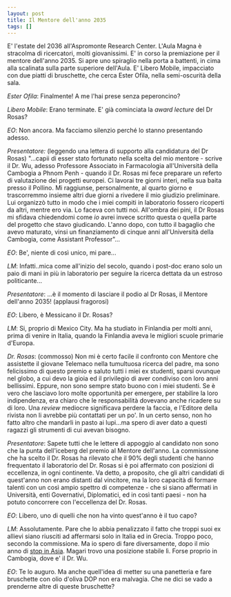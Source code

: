 ```yaml
---
layout: post
title: Il Mentore dell'anno 2035
tags: []
---
```


E' l'estate del 2036 all'Aspromonte Research Center. L'Aula Magna è stracolma di ricercatori, molti giovanissimi. E' in corso la premiazione per il mentore dell'anno 2035. Si apre uno spiraglio nella porta a battenti, in cima alla scalinata sulla parte superiore dell'Aula. E' Libero Mobile, impacciato con due piatti di bruschette, che cerca Ester Ofila, nella semi-oscurità della sala.

*Ester Ofila*: Finalmente! A me l'hai prese senza peperoncino?

*Libero Mobile*: Erano terminate. E' già cominciata la *award lecture* del Dr Rosas?

*EO*: Non ancora. Ma facciamo silenzio perché lo stanno presentando adesso.

*Presentatore:* (leggendo una lettera di supporto alla candidatura del Dr Rosas) "...capii di esser stato fortunato nella scelta del mio mentore - scrive il Dr. Wu, adesso Professore Associato in Farmacologia all'Università della Cambogia a Phnom Penh - quando il Dr. Rosas mi fece preparare un referto di valutazione dei progetti europei. Ci lavorai tre giorni interi, nella sua baita presso il Pollino. Mi raggiunse, personalmente, al quarto giorno e trascorremmo insieme altri due giorni a rivedere il mio giudizio preliminare. Lui organizzò tutto in modo che i miei compiti in laboratorio fossero ricoperti da altri, mentre ero via. Lo faceva con tutti noi. All'ombra dei pini, il Dr Rosas mi sfidava chiedendomi come *io* avrei invece scritto questa o quella parte del progetto che stavo giudicando. L'anno dopo, con tutto il bagaglio che avevo maturato, vinsi un finanziamento di cinque anni all'Università della Cambogia, come Assistant Professor"...

*EO*: Be', niente di così unico, mi pare...

*LM*: Infatti..mica come all'inizio del secolo, quando i post-doc erano solo un paio di mani in più in laboratorio per seguire la ricerca dettata da un estroso politicante...

*Presentatore*: ...è il momento di lasciare il podio al Dr Rosas, il Mentore dell'anno 2035! (applausi fragorosi)

*EO*: Libero, è Messicano il Dr. Rosas?

*LM*: Si, proprio di Mexico City. Ma ha studiato in Finlandia per molti anni, prima di venire in Italia, quando la Finlandia aveva le migliori scuole primarie d'Europa.

*Dr. Rosas*: (commosso) Non mi è certo facile il confronto con Mentore che assistette il giovane Telemaco nella tumultuosa ricerca del padre, ma sono felicissimo di questo premio e saluto tutti i miei ex studenti, sparsi ovunque nel globo, a cui devo la gioia ed il privilegio di aver condiviso con loro anni bellissimi. Eppure, non sono sempre stato buono con i miei studenti. Se è vero che lasciavo loro molte opportunità per emergere, per stabilire la loro indipendenza, era chiaro che le responsabilità dovevano anche ricadere su di loro. Una *review* mediocre significava perdere la faccia, e l'Editore della rivista non li avrebbe più contattati per un po'. In un certo senso, non ho fatto altro che mandarli in pasto ai lupi...ma spero di aver dato a questi ragazzi gli strumenti di cui avevan bisogno.

*Presentatore*: Sapete tutti che le lettere di appoggio al candidato non sono che la punta dell'iceberg del premio al Mentore dell'anno. La commissione che ha scelto il Dr. Rosas ha rilevato che il 90% degli studenti che hanno frequentato il laboratorio del Dr. Rosas si è poi affermato con posizioni di eccellenza, in ogni continente. Va detto, a proposito, che gli altri candidati di quest'anno non erano distanti dal vincitore, ma la loro capacità di formare talenti con un così ampio spettro di competenze - che si siano affermati in Università, enti Governativi, Diplomatici, ed in così tanti paesi - non ha potuto concorrere con l'eccellenza del Dr. Rosas.

*EO*: Libero, uno di quelli che non ha vinto quest'anno è il tuo capo?

*LM*: Assolutamente. Pare che lo abbia penalizzato il fatto che troppi suoi ex allievi siano riusciti ad affermarsi solo in Italia ed in Grecia. Troppo poco, secondo la commissione. Ma io spero di fare diversamente, dopo il mio anno di [stop in Asia](http://www.galileonet.it/postdoc/article/23/cera-una-volta-il-precariato). Magari trovo una posizione stabile lì. Forse proprio in Cambogia, dove e' il Dr. Wu.

*EO*: Te lo auguro. Ma anche quell'idea di metter su una panetteria e fare bruschette con olio d'oliva DOP non era malvagia. Che ne dici se vado a prenderne altre di queste bruschette?

